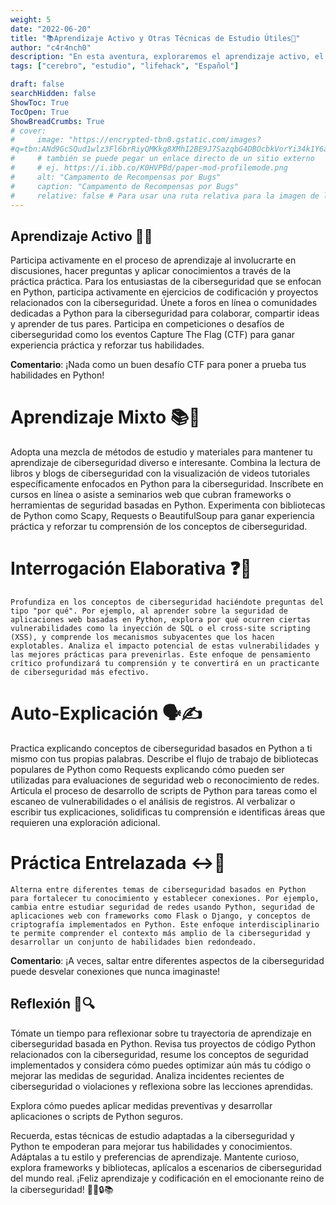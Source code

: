 ```yaml
---
weight: 5
date: "2022-06-20"
title: "📚Aprendizaje Activo y Otras Técnicas de Estudio Útiles🧠"
author: "c4r4nch0"
description: "En esta aventura, exploraremos el aprendizaje activo, el aprendizaje mixto, la interrogación elaborativa, la auto-explicación, la práctica entrelazada y la reflexión—técnicas de estudio específicamente diseñadas para ayudarte a prosperar como entusiasta de la ciberseguridad"
tags: ["cerebro", "estudio", "lifehack", "Español"]

draft: false
searchHidden: false
ShowToc: True
TocOpen: True
ShowBreadCrumbs: True
# cover:
#     image: "https://encrypted-tbn0.gstatic.com/images?
#q=tbn:ANd9GcSQud1wlz3Fl6brRiyQMKkg8XMhI2BE9J7SazqbG4DBOcbkVorYi34k1Y6axGErJj0L9LU&#usqp=CAU"
#     # también se puede pegar un enlace directo de un sitio externo
#     # ej. https://i.ibb.co/K0HVPBd/paper-mod-profilemode.png
#     alt: "Campamento de Recompensas por Bugs"
#     caption: "Campamento de Recompensas por Bugs"
#     relative: false # Para usar una ruta relativa para la imagen de la portada, usado en los Page-bundles de Hugo    
---
```


## Aprendizaje Activo 🚀💡

Participa activamente en el proceso de aprendizaje al involucrarte en discusiones, hacer preguntas y aplicar conocimientos a través de la práctica práctica. Para los entusiastas de la ciberseguridad que se enfocan en Python, participa activamente en ejercicios de codificación y proyectos relacionados con la ciberseguridad. Únete a foros en línea o comunidades dedicadas a Python para la ciberseguridad para colaborar, compartir ideas y aprender de tus pares. Participa en competiciones o desafíos de ciberseguridad como los eventos Capture The Flag (CTF) para ganar experiencia práctica y reforzar tus habilidades.

**Comentario**: ¡Nada como un buen desafío CTF para poner a prueba tus habilidades en Python!

# Aprendizaje Mixto 📚🎨

Adopta una mezcla de métodos de estudio y materiales para mantener tu aprendizaje de ciberseguridad diverso e interesante. Combina la lectura de libros y blogs de ciberseguridad con la visualización de videos tutoriales específicamente enfocados en Python para la ciberseguridad. Inscríbete en cursos en línea o asiste a seminarios web que cubran frameworks o herramientas de seguridad basadas en Python. Experimenta con bibliotecas de Python como Scapy, Requests o BeautifulSoup para ganar experiencia práctica y reforzar tu comprensión de los conceptos de ciberseguridad.


# Interrogación Elaborativa ❓🤔
    Profundiza en los conceptos de ciberseguridad haciéndote preguntas del tipo "por qué". Por ejemplo, al aprender sobre la seguridad de aplicaciones web basadas en Python, explora por qué ocurren ciertas vulnerabilidades como la inyección de SQL o el cross-site scripting (XSS), y comprende los mecanismos subyacentes que los hacen explotables. Analiza el impacto potencial de estas vulnerabilidades y las mejores prácticas para prevenirlas. Este enfoque de pensamiento crítico profundizará tu comprensión y te convertirá en un practicante de ciberseguridad más efectivo.

# Auto-Explicación 🗣️✍️
Practica explicando conceptos de ciberseguridad basados en Python a ti mismo con tus propias palabras. Describe el flujo de trabajo de bibliotecas populares de Python como Requests explicando cómo pueden ser utilizadas para evaluaciones de seguridad web o reconocimiento de redes. Articula el proceso de desarrollo de scripts de Python para tareas como el escaneo de vulnerabilidades o el análisis de registros. Al verbalizar o escribir tus explicaciones, solidificas tu comprensión e identificas áreas que requieren una exploración adicional.

# Práctica Entrelazada ↔️🔁
    Alterna entre diferentes temas de ciberseguridad basados en Python para fortalecer tu conocimiento y establecer conexiones. Por ejemplo, cambia entre estudiar seguridad de redes usando Python, seguridad de aplicaciones web con frameworks como Flask o Django, y conceptos de criptografía implementados en Python. Este enfoque interdisciplinario te permite comprender el contexto más amplio de la ciberseguridad y desarrollar un conjunto de habilidades bien redondeado.

**Comentario**: ¡A veces, saltar entre diferentes aspectos de la ciberseguridad puede desvelar conexiones que nunca imaginaste!

## Reflexión 🤔🔍
Tómate un tiempo para reflexionar sobre tu trayectoria de aprendizaje en ciberseguridad basada en Python. Revisa tus proyectos de código Python relacionados con la ciberseguridad, resume los conceptos de seguridad implementados y considera cómo puedes optimizar aún más tu código o mejorar las medidas de seguridad. Analiza incidentes recientes de ciberseguridad o violaciones y reflexiona sobre las lecciones aprendidas. 

Explora cómo puedes aplicar medidas preventivas y desarrollar aplicaciones o scripts de Python seguros.

Recuerda, estas técnicas de estudio adaptadas a la ciberseguridad y Python te empoderan para mejorar tus habilidades y conocimientos. Adáptalas a tu estilo y preferencias de aprendizaje. Mantente curioso, explora frameworks y bibliotecas, aplícalos a escenarios de ciberseguridad del mundo real. ¡Feliz aprendizaje y codificación en el emocionante reino de la ciberseguridad! 🌟🐍🔒📚